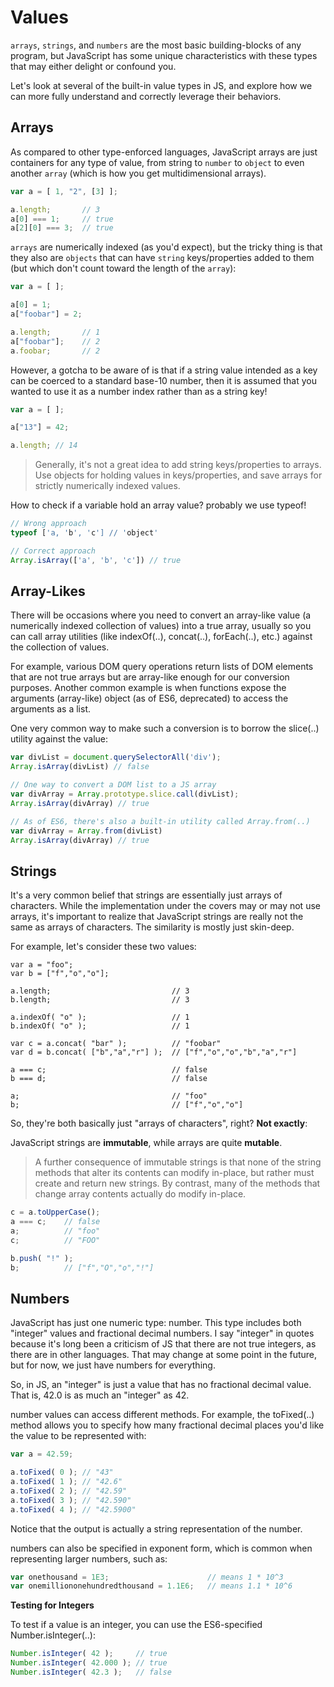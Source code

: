 # Values

`arrays`, `strings`, and `numbers` are the most basic building-blocks of any program, but JavaScript has some unique characteristics with these types that may either delight or confound you.

Let's look at several of the built-in value types in JS, and explore how we can more fully understand and correctly leverage their behaviors.

## Arrays

As compared to other type-enforced languages, JavaScript arrays are just containers for any type of value, from string to `number` to `object` to even another `array` (which is how you get multidimensional arrays).

```javascript
var a = [ 1, "2", [3] ];

a.length;		// 3
a[0] === 1;		// true
a[2][0] === 3;	// true
```

`arrays` are numerically indexed (as you'd expect), but the tricky thing is that they also are `objects` that can have `string` keys/properties added to them (but which don't count toward the length of the `array`):

```javascript
var a = [ ];

a[0] = 1;
a["foobar"] = 2;

a.length;		// 1
a["foobar"];	// 2
a.foobar;		// 2
```

However, a gotcha to be aware of is that if a string value intended as a key can be coerced to a standard base-10 number, then it is assumed that you wanted to use it as a number index rather than as a string key!

```javascript
var a = [ ];

a["13"] = 42;

a.length; // 14
```

>	Generally, it's not a great idea to add string keys/properties to arrays. Use objects for holding values in keys/properties, and save arrays for strictly numerically indexed values.

How to check if a variable hold an array value? probably we use typeof!

```javascript
// Wrong approach
typeof ['a, 'b', 'c'] // 'object'

// Correct approach
Array.isArray(['a', 'b', 'c']) // true

```

## Array-Likes

There will be occasions where you need to convert an array-like value (a numerically indexed collection of values) into a true array, usually so you can call array utilities (like indexOf(..), concat(..), forEach(..), etc.) against the collection of values.

For example, various DOM query operations return lists of DOM elements that are not true arrays but are array-like enough for our conversion purposes. Another common example is when functions expose the arguments (array-like) object (as of ES6, deprecated) to access the arguments as a list.

One very common way to make such a conversion is to borrow the slice(..) utility against the value:

```javascript
var divList = document.querySelectorAll('div');
Array.isArray(divList) // false

// One way to convert a DOM list to a JS array
var divArray = Array.prototype.slice.call(divList);
Array.isArray(divArray) // true

// As of ES6, there's also a built-in utility called Array.from(..)
var divArray = Array.from(divList)
Array.isArray(divArray) // true
```

## Strings

It's a very common belief that strings are essentially just arrays of characters. While the implementation under the covers may or may not use arrays, it's important to realize that JavaScript strings are really not the same as arrays of characters. The similarity is mostly just skin-deep.

For example, let's consider these two values:

```
var a = "foo";
var b = ["f","o","o"];

a.length;							// 3
b.length;							// 3

a.indexOf( "o" );					// 1
b.indexOf( "o" );					// 1

var c = a.concat( "bar" );			// "foobar"
var d = b.concat( ["b","a","r"] );	// ["f","o","o","b","a","r"]

a === c;							// false
b === d;							// false

a;									// "foo"
b;									// ["f","o","o"]
```

So, they're both basically just "arrays of characters", right? <strong>Not exactly</strong>:

JavaScript strings are <strong>immutable</strong>, while arrays are quite <strong>mutable</strong>.

>	A further consequence of immutable strings is that none of the string methods that alter its contents can modify in-place, but rather must create and return new strings. By contrast, many of the methods that change array contents actually do modify in-place.

```javascript
c = a.toUpperCase();
a === c;	// false
a;			// "foo"
c;			// "FOO"

b.push( "!" );
b;			// ["f","O","o","!"]
```

## Numbers

JavaScript has just one numeric type: number. This type includes both "integer" values and fractional decimal numbers. I say "integer" in quotes because it's long been a criticism of JS that there are not true integers, as there are in other languages. That may change at some point in the future, but for now, we just have numbers for everything.

So, in JS, an "integer" is just a value that has no fractional decimal value. That is, 42.0 is as much an "integer" as 42.

 number values can access different methods. For example, the toFixed(..) method allows you to specify how many fractional decimal places you'd like the value to be represented with:

```javascript
var a = 42.59;

a.toFixed( 0 ); // "43"
a.toFixed( 1 ); // "42.6"
a.toFixed( 2 ); // "42.59"
a.toFixed( 3 ); // "42.590"
a.toFixed( 4 ); // "42.5900"
```

Notice that the output is actually a string representation of the number.

numbers can also be specified in exponent form, which is common when representing larger numbers, such as:

```javascript
var onethousand = 1E3;						// means 1 * 10^3
var onemilliononehundredthousand = 1.1E6;	// means 1.1 * 10^6
```

<strong>Testing for Integers</strong>

To test if a value is an integer, you can use the ES6-specified Number.isInteger(..):

```javascript
Number.isInteger( 42 );		// true
Number.isInteger( 42.000 );	// true
Number.isInteger( 42.3 );	// false
```


